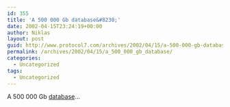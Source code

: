 ```yaml
---
id: 355
title: 'A 500 000 Gb database&#8230;'
date: 2002-04-15T23:24:19+00:00
author: Niklas
layout: post
guid: http://www.protocol7.com/archives/2002/04/15/a-500-000-gb-database/
permalink: /archives/2002/04/15/a_500_000_gb_database/
categories:
  - Uncategorized
tags:
  - Uncategorized
---
```

<div class='microid-c99e0534c2c13032b313f8a4eaa3f5b694e22e2b'>
  <p>
    A 500 000 Gb <a href="http://www.slac.stanford.edu/slac/media-info/20020412/database.html">database</a>&#8230;
  </p>
</div>